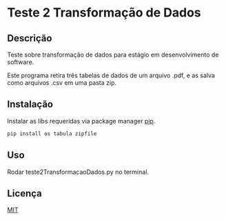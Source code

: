 # Teste 2 Transformação de Dados

## Descrição

Teste sobre transformação de dados para estágio em desenvolvimento de software.

Este programa retira três tabelas de dados de um arquivo .pdf, e as salva como arquivos .csv em uma pasta zip.

## Instalação

Instalar as libs requeridas via package manager [pip](https://pip.pypa.io/en/stable/).

```bash
pip install os tabula zipfile
```

## Uso

Rodar teste2TransformacaoDados.py no terminal.

## Licença

[MIT](https://choosealicense.com/licenses/mit/)